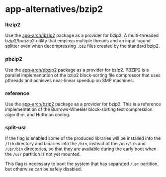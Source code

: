 # app-alternatives/bzip2

### lbzip2
Use the [app-arch/lbzip2](../app-arch/lbzip2.md) package as a provider for bzip2. A multi-threaded bzip2/bunzip2 utility that employs multiple threads and an input-bound splitter even when decompressing `.bz2` files created by the standard bzip2.

### pbzip2
Use the [app-arch/pbzip2](../app-arch/pbzip2.md) package as a provider for bzip2. PBZIP2 is a parallel implementation of the bzip2 block-sorting file compressor that uses pthreads and achieves near-linear speedup on SMP machines.

### reference
Use the [app-arch/bzip2](../app-arch/bzip2.md) package as a provider for bzip2. This is a reference implementation of the Burrows-Wheeler block-sorting text compression algorithm, and Huffman coding.

### split-usr
If the flag is enabled some of the produced libraries will be installed into the `/lib` directory and binaries into the `/bin`, instead of the `/usr/lib` and `/usr/bin` directories, so that they are available during the early boot when the `/usr` partition is not yet mounted.

This flag is necessary to boot the system that has separated `/usr` partition, but otherwise can be safely disabled.
